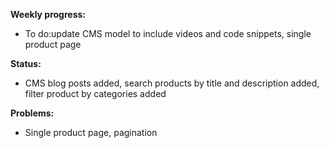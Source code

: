 **Weekly progress:**

- To do:update CMS model to include videos and code snippets, single product page


**Status:**

- CMS blog posts added, search products by title and description added, filter product by categories added


**Problems:**

- Single product page, pagination